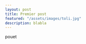 ```yaml
---
layout: post
title: Premier post
featured: "/assets/images/toli.jpg"
description: blabla
---
```


pouet
